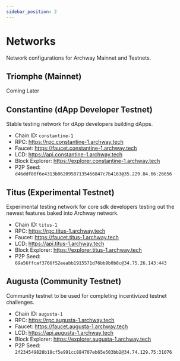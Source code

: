 ```yaml
---
sidebar_position: 2
---
```


# Networks

Network configurations for Archway Mainnet and Testnets.

## Triomphe (Mainnet) 
Coming Later

## Constantine (dApp Developer Testnet)

Stable testing network for dApp developers building dApps.

- Chain ID: `constantine-1`
- RPC: https://rpc.constantine-1.archway.tech 
- Faucet: https://faucet.constantine-1.archway.tech 
- LCD: https://api.constantine-1.archway.tech  
- Block Explorer: https://explorer.constantine-1.archway.tech
- P2P Seed: `d46ddf80f6e4313b06209507135466847c7b4163@35.229.84.66:26656`

## Titus (Experimental Testnet) 

Experimental testing network for core sdk developers testing out the newest features baked into Archway network. 

- Chain ID: `titus-1`
- RPC: https://rpc.titus-1.archway.tech 
- Faucet: https://faucet.titus-1.archway.tech 
- LCD: https://api.titus-1.archway.tech  
- Block Explorer: https://explorer.titus-1.archway.tech
- P2P Seed: `69a56ffcaf3766f52eeabb1915571d76bb9b0b8c@34.75.26.143:443`

## Augusta (Community Testnet)

Community testnet to be used for completing incentivized testnet challenges.

- Chain ID: `augusta-1`
- RPC: https://rpc.augusta-1.archway.tech 
- Faucet: https://faucet.augusta-1.archway.tech 
- LCD: https://api.augusta-1.archway.tech  
- Block Explorer: https://explorer.augusta-1.archway.tech
- P2P Seed: `2f234549828b18cf5e991cc884707eb65e503bb2@34.74.129.75:31076`
